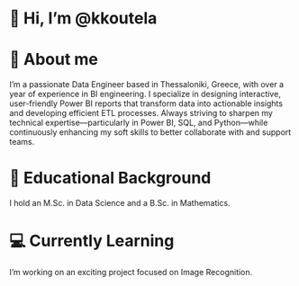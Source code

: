 # 👋 Hi, I’m @kkoutela
# 👀 About me
I’m a passionate Data Engineer based in Thessaloniki, Greece, with over a year of experience in BI engineering. I specialize in designing interactive, user-friendly Power BI reports that transform data into actionable insights and developing efficient ETL processes. Always striving to sharpen my technical expertise—particularly in Power BI, SQL, and Python—while continuously enhancing my soft skills to better collaborate with and support teams.
# 💼 Educational Background 
I hold an M.Sc. in Data Science and a B.Sc. in Mathematics.
# 💻 Currently Learning 
I’m working on an exciting project focused on Image Recognition.


<!---
kkoutela/kkoutela is a ✨ special ✨ repository because its `README.md` (this file) appears on your GitHub profile.
You can click the Preview link to take a look at your changes.
--->
